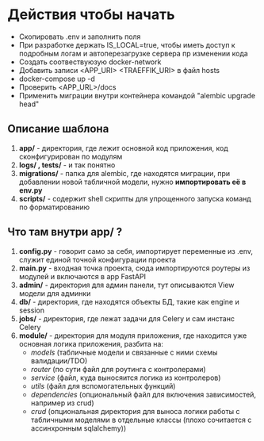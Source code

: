 # Действия чтобы начать

- Скопировать .env и заполнить поля
- При разработке держать IS_LOCAL=true, чтобы иметь доступ к подробным логам и автоперезагрузке сервера пр изменении кода
- Создать соотвествуюзую docker-network
- Добавить записи <HOST> <APP_URI> <TRAEFFIK_URI> в файл hosts
- docker-compose up -d
- Проверить <APP_URL>/docs
- Применить миграции внутри контейнера командой "alembic upgrade head"

## Описание шаблона

1. **app/** - директория, где лежит основной код приложения, код сконфигурирован по модулям
2. **logs/ , tests/** - и так понятно
3. **migrations/** - папка для alembic, где находятся миграции, при добавлении новой табличной модели, нужно **импортировать её в env.py**
4. **scripts/** - содержит shell скрипты для упрощенного запуска команд по форматированию

## Что там внутри app/ ?

1. **config.py** - говорит само за себя, импортирует переменные из .env, служит единой точной конфигурации проекта
2. **main.py** - входная точка проекта, сюда импортируются роутеры из модулей и включаются в app FastAPI
3. **admin/** - директория для админ панели, тут описываются View модели для админки
4. **db/** - директория, где находятся объекты БД, такие как engine и session
5. **jobs/** - директория, где лежат задачи для Celery и сам инстанс Celery
6. **module/** - директория для модуля приложения, где находится уже основная логика приложения, разбита на:
    - *models* (табличные модели и связанные с ними схемы валидации/TDO)
    - *router* (по сути файл для роутинга с контролерами)
    - *service* (файл, куда выносяится логика из контролеров)
    - *utils* (файл для вспомогательных функций)
    - *dependencies* (опциональный файл для включения зависимостей, например из crud)
    - *crud* (опциональная директория для выноса логики работы с табличными моделями в отдельные классы (плохо сочитается с ассинхронным sqlalchemy))